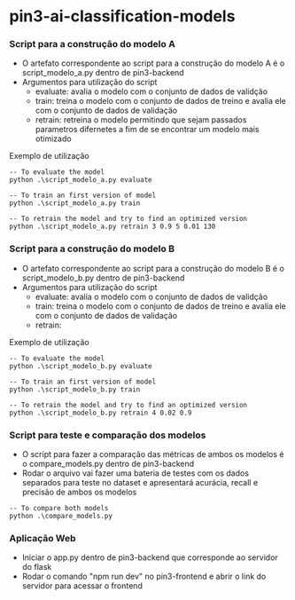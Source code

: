 # pin3-ai-classification-models

### Script para a construção do modelo A
- O artefato correspondente ao script para a construção do modelo A é o script_modelo_a.py dentro de pin3-backend
- Argumentos para utilização do script
  - evaluate: avalia o modelo com o conjunto de dados de validção
  - train: treina o modelo com o conjunto de dados de treino e avalia ele com o conjunto de dados de validação
  - retrain: retreina o modelo permitindo que sejam passados parametros difernetes a fim de se encontrar um modelo mais otimizado

Exemplo de utilização
```shell
-- To evaluate the model
python .\script_modelo_a.py evaluate

-- To train an first version of model
python .\script_modelo_a.py train

-- To retrain the model and try to find an optimized version
python .\script_modelo_a.py retrain 3 0.9 5 0.01 130
```

### Script para a construção do modelo B
- O artefato correspondente ao script para a construção do modelo B é o script_modelo_b.py dentro de pin3-backend
- Argumentos para utilização do script
  - evaluate: avalia o modelo com o conjunto de dados de validção
  - train: treina o modelo com o conjunto de dados de treino e avalia ele com o conjunto de dados de validação
  - retrain: 

Exemplo de utilização
```shell
-- To evaluate the model
python .\script_modelo_b.py evaluate

-- To train an first version of model
python .\script_modelo_b.py train

-- To retrain the model and try to find an optimized version
python .\script_modelo_b.py retrain 4 0.02 0.9
```

### Script para teste e comparação dos modelos
- O script para fazer a comparação das métricas de ambos os modelos é o compare_models.py dentro de pin3-backend
- Rodar o arquivo vai fazer uma bateria de testes com os dados separados para teste no dataset e apresentará acurácia, recall e precisão de ambos os modelos
```shell
-- To compare both models
python .\compare_models.py
```


### Aplicação Web
- Iniciar o app.py dentro de pin3-backend que corresponde ao servidor do flask
- Rodar o comando "npm run dev" no pin3-frontend e abrir o link do servidor para acessar o frontend